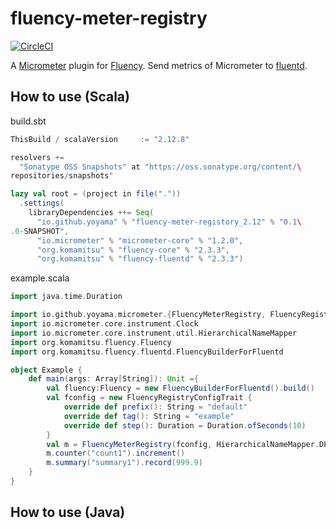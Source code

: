 # fluency-meter-registry
[![CircleCI](https://circleci.com/gh/yoyama/FluencyMeterRegistry/tree/master.svg?style=svg)](https://circleci.com/gh/yoyama/FluencyMeterRegistry/tree/master)

A [Micrometer](https://micrometer.io/) plugin for [Fluency](https://github.com/komamitsu/fluency).
Send metrics of Micrometer to [fluentd](https://www.fluentd.org/).

## How to use (Scala)
build.sbt
```scala
ThisBuild / scalaVersion     := "2.12.8"

resolvers +=
  "Sonatype OSS Snapshots" at "https://oss.sonatype.org/content/\
repositories/snapshots"

lazy val root = (project in file("."))
  .settings(
    libraryDependencies ++= Seq(
      "io.github.yoyama" % "fluency-meter-registory_2.12" % "0.1\
.0-SNAPSHOT",
      "io.micrometer" % "micrometer-core" % "1.2.0",
      "org.komamitsu" % "fluency-core" % "2.3.3",
      "org.komamitsu" % "fluency-fluentd" % "2.3.3")
```

example.scala
```scala
import java.time.Duration

import io.github.yoyama.micrometer.{FluencyMeterRegistry, FluencyRegistryConfigTrait}
import io.micrometer.core.instrument.Clock
import io.micrometer.core.instrument.util.HierarchicalNameMapper
import org.komamitsu.fluency.Fluency
import org.komamitsu.fluency.fluentd.FluencyBuilderForFluentd

object Example {
    def main(args: Array[String]): Unit ={
        val fluency:Fluency = new FluencyBuilderForFluentd().build()
        val fconfig = new FluencyRegistryConfigTrait {
            override def prefix(): String = "default"
            override def tag(): String = "example"
            override def step(): Duration = Duration.ofSeconds(10)
        }
        val m = FluencyMeterRegistry(fconfig, HierarchicalNameMapper.DEFAULT, Clock.SYSTEM, fluency)
        m.counter("count1").increment()
        m.summary("summary1").record(999.9)
    }
}
```
## How to use (Java)
```java

```

